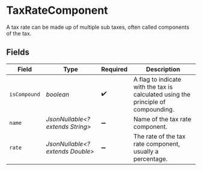 # TaxRateComponent

A tax rate can be made up of multiple sub taxes, often called components of the tax.


## Fields

| Field                                                                              | Type                                                                               | Required                                                                           | Description                                                                        |
| ---------------------------------------------------------------------------------- | ---------------------------------------------------------------------------------- | ---------------------------------------------------------------------------------- | ---------------------------------------------------------------------------------- |
| `isCompound`                                                                       | *boolean*                                                                          | :heavy_check_mark:                                                                 | A flag to indicate with the tax is calculated using the principle of compounding.  |
| `name`                                                                             | *JsonNullable<? extends String>*                                                   | :heavy_minus_sign:                                                                 | Name of the tax rate component.                                                    |
| `rate`                                                                             | *JsonNullable<? extends Double>*                                                   | :heavy_minus_sign:                                                                 | The rate of the tax rate component, usually a percentage.                          |